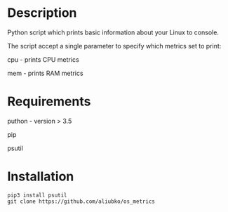 # Description
Python script which prints basic information about your Linux  to console.

The script accept a single parameter to specify which metrics set to print:

  cpu - prints CPU metrics

  mem - prints RAM metrics
  
  # Requirements
  
  puthon - version > 3.5

  pip

  psutil
  
  # Installation
    pip3 install psutil
    git clone https://github.com/aliubko/os_metrics
    
